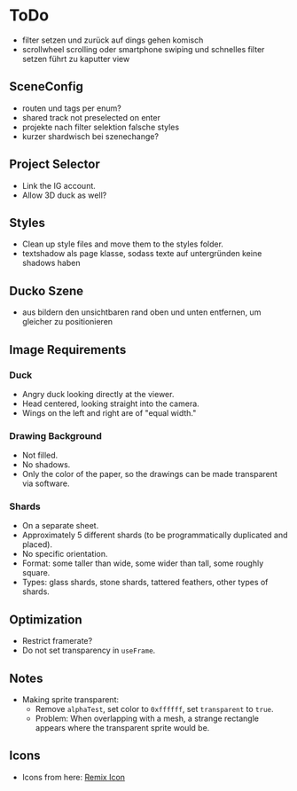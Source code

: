 # ToDo

- filter setzen und zurück auf dings gehen komisch
- scrollwheel scrolling oder smartphone swiping und schnelles filter setzen führt zu kaputter view

## SceneConfig

- routen und tags per enum?
- shared track not preselected on enter
- projekte nach filter selektion falsche styles
- kurzer shardwisch bei szenechange?

## Project Selector

- Link the IG account.
- Allow 3D duck as well?

## Styles

- Clean up style files and move them to the styles folder.
- textshadow als page klasse, sodass texte auf untergründen keine shadows haben

## Ducko Szene

- aus bildern den unsichtbaren rand oben und unten entfernen, um gleicher zu positionieren

## Image Requirements

### Duck

- Angry duck looking directly at the viewer.
- Head centered, looking straight into the camera.
- Wings on the left and right are of "equal width."

### Drawing Background

- Not filled.
- No shadows.
- Only the color of the paper, so the drawings can be made transparent via software.

### Shards

- On a separate sheet.
- Approximately 5 different shards (to be programmatically duplicated and placed).
- No specific orientation.
- Format: some taller than wide, some wider than tall, some roughly square.
- Types: glass shards, stone shards, tattered feathers, other types of shards.

## Optimization

- Restrict framerate?
- Do not set transparency in `useFrame`.

## Notes

- Making sprite transparent:
  - Remove `alphaTest`, set color to `0xffffff`, set `transparent` to `true`.
  - Problem: When overlapping with a mesh, a strange rectangle appears where the transparent sprite would be.

## Icons

- Icons from here: [Remix Icon](https://remixicon.com/)
